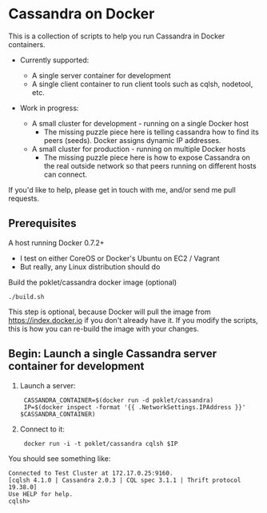 Cassandra on Docker
===================

This is a collection of scripts to help you run Cassandra in Docker containers.

- Currently supported:
	- A single server container for development
	- A single client container to run client tools such as cqlsh, nodetool, etc.

- Work in progress:
	- A small cluster for development - running on a single Docker host
		- The missing puzzle piece here is telling cassandra how to find its peers (seeds). Docker assigns dynamic IP addresses.
	- A small cluster for production - running on multiple Docker hosts
		- The missing puzzle piece here is how to expose Cassandra on the real outside network so that peers running on different hosts can connect.

If you'd like to help, please get in touch with me, and/or send me pull requests.

Prerequisites
-------------

A host running Docker 0.7.2+

- I test on either CoreOS or Docker's Ubuntu on EC2 / Vagrant
- But really, any Linux distribution should do

Build the poklet/cassandra docker image (optional)

	./build.sh

This step is optional, because Docker will pull the image from https://index.docker.io if you don't already have it. If you modify the scripts, this is how you can re-build the image with your changes.


Begin: Launch a single Cassandra server container for development
-----------------------------------------------------------------

1. Launch a server:

		CASSANDRA_CONTAINER=$(docker run -d poklet/cassandra)
		IP=$(docker inspect -format '{{ .NetworkSettings.IPAddress }}' $CASSANDRA_CONTAINER)

2. Connect to it:

		docker run -i -t poklet/cassandra cqlsh $IP
	

You should see something like:

	Connected to Test Cluster at 172.17.0.25:9160.
	[cqlsh 4.1.0 | Cassandra 2.0.3 | CQL spec 3.1.1 | Thrift protocol 19.38.0]
	Use HELP for help.
	cqlsh> 



